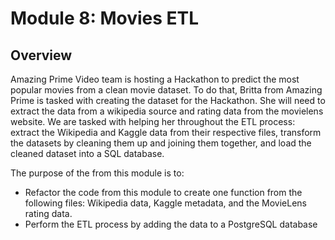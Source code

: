 # Module 8: Movies ETL

## Overview
Amazing Prime Video team is hosting a Hackathon to predict the most popular movies from a clean movie dataset. To do that, Britta from Amazing Prime is tasked with creating the dataset for the Hackathon. She will need to extract the data from a wikipedia source and rating data from the movielens website. We are tasked with helping her throughout the ETL process: extract the Wikipedia and Kaggle data from their respective files, transform the datasets by cleaning them up and joining them together, and load the cleaned dataset into a SQL database. 

The purpose of the from this module is to:
- Refactor the code from this module to create one function from the following files: Wikipedia data, Kaggle metadata, and the MovieLens rating data.
- Perform the ETL process by adding the data to a PostgreSQL database